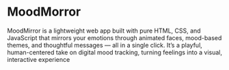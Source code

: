 # MoodMorror
MoodMirror is a lightweight web app built with pure HTML, CSS, and JavaScript that mirrors your emotions through animated faces, mood-based themes, and thoughtful messages — all in a single click.  It’s a playful, human-centered take on digital mood tracking, turning feelings into a visual, interactive experience
